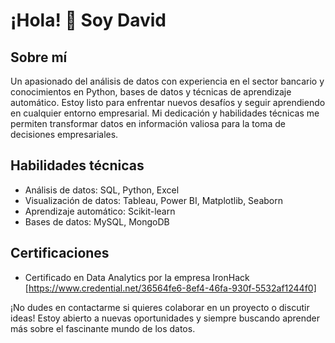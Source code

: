 # ¡Hola! 👋 Soy David

## Sobre mí

Un apasionado del análisis de datos con experiencia en el sector bancario y conocimientos en Python, bases de datos y técnicas de aprendizaje automático. Estoy listo para enfrentar nuevos desafíos y seguir aprendiendo en cualquier entorno empresarial. Mi dedicación y habilidades técnicas me permiten transformar datos en información valiosa para la toma de decisiones empresariales.

## Habilidades técnicas

- Análisis de datos: SQL, Python, Excel
- Visualización de datos: Tableau, Power BI, Matplotlib, Seaborn
- Aprendizaje automático: Scikit-learn
- Bases de datos: MySQL, MongoDB

## Certificaciones

- Certificado en Data Analytics por la empresa IronHack [https://www.credential.net/36564fe6-8ef4-46fa-930f-5532af1244f0]

¡No dudes en contactarme si quieres colaborar en un proyecto o discutir ideas! Estoy abierto a nuevas oportunidades y siempre buscando aprender más sobre el fascinante mundo de los datos.
